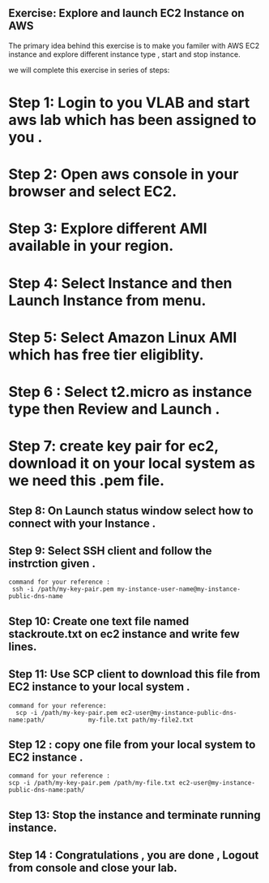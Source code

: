 ## Exercise: Explore and launch EC2 Instance on AWS 


The primary idea behind this exercise is to make you familer with AWS EC2 instance  and explore different instance type , start and stop instance. 

we will complete this exercise in series of steps:

# Step 1: Login to you VLAB and start aws lab which has been assigned to you .

# Step 2: Open aws console in your browser  and select EC2. 

# Step 3: Explore different AMI available in your region. 

# Step 4: Select Instance and then Launch Instance from menu.  

# Step 5: Select Amazon Linux AMI which has free tier eligiblity. 

# Step 6 : Select t2.micro as instance type then  Review and Launch . 

# Step 7: create key pair for ec2, download it on your local system as we need this .pem          file. 

## Step 8: On Launch status window select how to connect with your Instance . 

## Step 9:  Select SSH client and follow the instrction given . 
    command for your reference :
     ssh -i /path/my-key-pair.pem my-instance-user-name@my-instance-public-dns-name

## Step 10: Create one text file named stackroute.txt on ec2 instance and write few lines. 

## Step 11: Use SCP client to download this file from EC2 instance to your local system . 
    command for your reference:
      scp -i /path/my-key-pair.pem ec2-user@my-instance-public-dns-name:path/            my-file.txt path/my-file2.txt

## Step 12 : copy one file from your local system to EC2 instance . 
    command for your reference :
    scp -i /path/my-key-pair.pem /path/my-file.txt ec2-user@my-instance-public-dns-name:path/

## Step 13: Stop the instance and terminate running instance. 

## Step 14 : Congratulations , you are done  , Logout from console and close your lab. 

